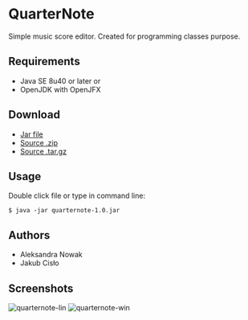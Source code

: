 # QuarterNote

Simple music score editor. Created for programming classes purpose.

## Requirements
* Java SE 8u40 or later or
* OpenJDK with OpenJFX

## Download

* [Jar file](https://github.com/Cubix651/quarternote/releases/download/release/quarternote-1.0.jar)
* [Source .zip](https://github.com/Cubix651/quarternote/archive/release.zip)
* [Source .tar.gz](https://github.com/Cubix651/quarternote/archive/release.tar.gz)


## Usage

Double click file or type in command line:

```
$ java -jar quarternote-1.0.jar
```

## Authors
* Aleksandra Nowak
* Jakub Cisło

## Screenshots
![quarternote-lin](https://cloud.githubusercontent.com/assets/8983541/9982557/bface108-5fe0-11e5-8001-8accee087de5.png)
![quarternote-win](https://cloud.githubusercontent.com/assets/8983541/9982558/c5a28c3e-5fe0-11e5-8ae3-c1d8b240c1ed.png)

